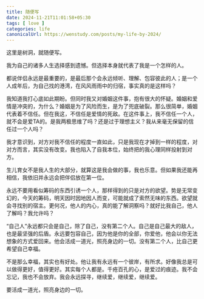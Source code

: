 ```yaml
---
title: 随便写
date: 2024-11-21T11:01:58+05:30
tags: [ love ]
categories: life
canonicalUrl: https://wenstudy.com/posts/my-life-by-2024/
---
```


这里是树洞，就随便写。

我为自己的诸多人生选择感到遗憾。但选择本身就代表了我是一个怎样的人。

都说伴侣永远是最重要的，是最后那个会永远倾听、理解、包容彼此的人；是一个人成年后，为自己找的港湾，在风风雨雨中的归宿，事实真的是这样吗？

<!--more-->

我知道我打心底如此期盼。但同时我又对婚姻这件事，抱有很大的怀疑。婚姻和爱情是冲突的，为什么？婚姻是为了风险而生，是为了兜底破裂。那么很简单，婚姻代表着不信任。但在我这，不信任是爱情的死敌。在这件事上，我不信任一个人，就不会是爱TA的。是我两极思维了吗？还是过于理想主义？我从来毫无保留的信任过一个人吗？

我才意识到，对方对我不信任的程度一直如此，只是我现在才掉到一样的程度，对对方而言，其实没有改变。我也陷入了自我本位，始终把的我心理同样投射到对方。

生儿育女不是我人生的大部分，就算这是我会做的事，我也乐意。但如果我还能再相信，我依旧并永远会把伴侣放在第一位。

永远不要用看似筹码的东西引诱一个人，那样得到的只是对方的欲望。势是无常变幻的，今天的筹码，明天因时因地因人而变，可能就成了索然无味的东西。欲望就会寻找别的宿主。更何况，他人的内心，真的能了解洞察吗？就好比我自己，他人了解吗？我允许吗？

“自己人”永远都只会是自己，除了自己，没有第二个人。自己是自己最大的敌人，也是最坚强的后盾。永远要包容自己，因为他是你的全部，你爱他，他会以你无法想象的方式爱回来。他会活成一道光，照亮身边的一切。没有第二个人，比自己更希望自己幸福。

不是那么幸福，其实也有好处。他让我有永远有一个彼岸，有所求。好像我总是可以做得更好，值得更好。其实每个人都是。千疮百孔的心，是爱过的痕迹。我不会忘记，我也不会放弃。我会永远探寻，继续爱，继续爱，继续爱。

要活成一道光，照亮身边的一切。
